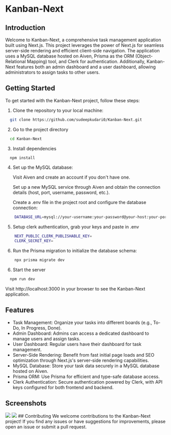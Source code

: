 
# Kanban-Next

## Introduction

Welcome to Kanban-Next, a comprehensive task management application built using Next.js. This project leverages the power of Next.js for seamless server-side rendering and efficient client-side navigation. The application uses a MySQL database hosted on Aiven, Prisma as the ORM (Object-Relational Mapping) tool, and Clerk for authentication. Additionally, Kanban-Next features both an admin dashboard and a user dashboard, allowing administrators to assign tasks to other users.

## Getting Started

To get started with the Kanban-Next project, follow these steps:

1. Clone the repository to your local machine:

```bash
  git clone https://github.com/sudeepkudari0/Kanban-Next.git
```

2. Go to the project directory

```bash
  cd Kanban-Next
```

3. Install dependencies

```bash
  npm install
```
4. Set up the MySQL database:

    Visit Aiven and create an account if you don't have one.

    Set up a new MySQL service through Aiven and obtain the connection details     (host, port, username, password, etc.).

    Create a .env file in the project root and configure the database connection:

```bash
    DATABASE_URL=mysql://your-username:your-password@your-host:your-port/your-database

```
5. Setup clerk authentication, grab your keys and paste in .env
```bash
    NEXT_PUBLIC_CLERK_PUBLISHABLE_KEY=
    CLERK_SECRET_KEY=
```
6. Run the Prisma migration to initialize the database schema:

```bash
    npx prisma migrate dev
```
6. Start the server

```bash
  npm run dev
```

Visit http://localhost:3000 in your browser to see the Kanban-Next application.


## Features
- Task Management: Organize your tasks into different boards (e.g., To-Do, In Progress, Done).
- Admin Dashboard: Admins can access a dedicated dashboard to manage users and assign tasks.
- User Dashboard: Regular users have their dashboard for task management.
- Server-Side Rendering: Benefit from fast initial page loads and SEO optimization through Next.js's server-side rendering capabilities.
- MySQL Database: Store your task data securely in a MySQL database hosted on Aiven.
- Prisma ORM: Use Prisma for efficient and type-safe database access.
- Clerk Authentication: Secure authentication powered by Clerk, with API keys configured for both frontend and backend.

## Screenshots
<img src="https://raw.github.com/sudeepkudari0/Kanban-Next/main/screenshots/web.png"/>
<img src="https://raw.github.com/sudeepkudari0/Kanban-Next/main/screenshots/mobile.png"/>
## Contributing
We welcome contributions to the Kanban-Next project! If you find any issues or have suggestions for improvements, please open an issue or submit a pull request.


